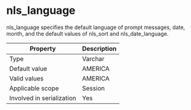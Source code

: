# nls_language

nls_language specifies the default language of prompt messages, date, month, and the default values of nls_sort and nls_date_language.

| **Property** | **Description** |
|---------|---------|
| Type | Varchar |
| Default value | AMERICA |
| Valid values | AMERICA |
| Applicable scope | Session |
| Involved in serialization | Yes |
